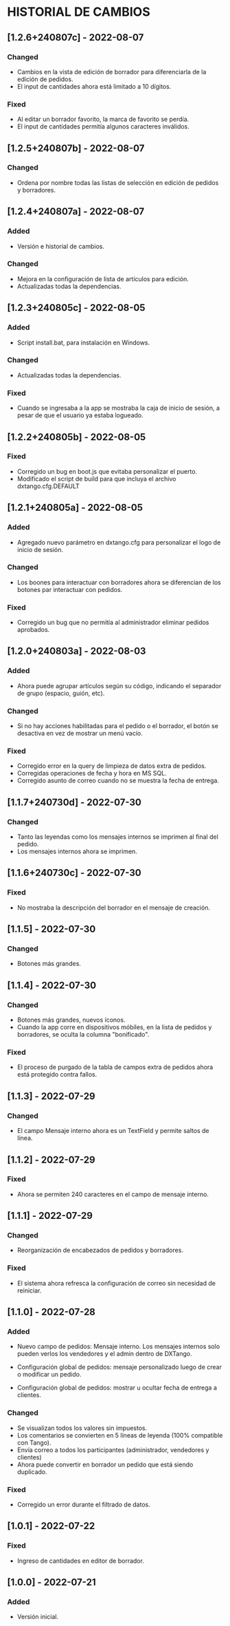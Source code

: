 # HISTORIAL DE CAMBIOS


## [1.2.6+240807c] - 2022-08-07

### Changed
- Cambios en la vista de edición de borrador para diferenciarla de la edición de pedidos.
- El input de cantidades ahora está limitado a 10 dígitos.

### Fixed
- Al editar un borrador favorito, la marca de favorito se perdía.
- El input de cantidades permitía algunos caracteres inválidos.


## [1.2.5+240807b] - 2022-08-07

### Changed
- Ordena por nombre todas las listas de selección en edición de pedidos y borradores.


## [1.2.4+240807a] - 2022-08-07

### Added
- Versión e historial de cambios.

### Changed
- Mejora en la configuración de lista de artículos para edición.
- Actualizadas todas la dependencias.


## [1.2.3+240805c] - 2022-08-05

### Added
- Script install.bat, para instalación en Windows.

### Changed
- Actualizadas todas la dependencias.

### Fixed
- Cuando se ingresaba a la app se mostraba la caja de inicio de sesión, a pesar de que el usuario ya estaba logueado.


## [1.2.2+240805b] - 2022-08-05

### Fixed
- Corregido un bug en boot.js que evitaba personalizar el puerto.
- Modificado el script de build para que incluya el archivo dxtango.cfg.DEFAULT


## [1.2.1+240805a] - 2022-08-05

### Added
- Agregado nuevo parámetro en dxtango.cfg para personalizar el logo de inicio de sesión.

### Changed
- Los boones para interactuar con borradores ahora se diferencian de los botones par interactuar con pedidos.

### Fixed
- Corregido un bug que no permitía al administrador eliminar pedidos aprobados.


## [1.2.0+240803a] - 2022-08-03

### Added
- Ahora puede agrupar artículos según su código, indicando el separador de grupo (espacio, guión, etc).

### Changed
- Si no hay acciones habilitadas para el pedido o el borrador, el botón se desactiva en vez de mostrar un menú vacío.

### Fixed
- Corregido error en la query de limpieza de datos extra de pedidos.
- Corregidas operaciones de fecha y hora en MS SQL.
- Corregido asunto de correo cuando no se muestra la fecha de entrega.


## [1.1.7+240730d] - 2022-07-30

### Changed
- Tanto las leyendas como los mensajes internos se imprimen al final del pedido.
- Los mensajes internos ahora se imprimen.


## [1.1.6+240730c] - 2022-07-30

### Fixed
- No mostraba la descripción del borrador en el mensaje de creación.


## [1.1.5] - 2022-07-30

### Changed
- Botones más grandes.


## [1.1.4] - 2022-07-30

### Changed
- Botones más grandes, nuevos íconos.
- Cuando la app corre en dispositivos móbiles, en la lista de pedidos y borradores, se oculta la columna "bonificado".

### Fixed
- El proceso de purgado de la tabla de campos extra de pedidos ahora está protegido contra fallos.


## [1.1.3] - 2022-07-29

### Changed
- El campo Mensaje interno ahora es un TextField y permite saltos de línea.


## [1.1.2] - 2022-07-29

### Fixed
- Ahora se permiten 240 caracteres en el campo de mensaje interno.


## [1.1.1] - 2022-07-29

### Changed
- Reorganización de encabezados de pedidos y borradores.

### Fixed
- El sistema ahora refresca la configuración de correo sin necesidad de reiniciar.


## [1.1.0] - 2022-07-28

### Added
- Nuevo campo de pedidos: Mensaje interno. Los mensajes internos solo pueden verlos los vendedores y el admin dentro de DXTango.

- Configuración global de pedidos: mensaje personalizado luego de crear o modificar un pedido.
- Configuración global de pedidos: mostrar u ocultar fecha de entrega a clientes.

### Changed
- Se visualizan todos los valores sin impuestos.
- Los comentarios se convierten en 5 líneas de leyenda (100% compatible con Tango).
- Envía correo a todos los participantes (administrador, vendedores y clientes)
- Ahora puede convertir en borrador un pedido que está siendo duplicado.

### Fixed
- Corregido un error durante el filtrado de datos.

## [1.0.1] - 2022-07-22
 
### Fixed
- Ingreso de cantidades en editor de borrador.


## [1.0.0] - 2022-07-21

### Added
- Versión inicial.
